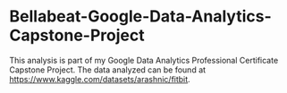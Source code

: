 # Bellabeat-Google-Data-Analytics-Capstone-Project
This analysis is part of my Google Data Analytics Professional Certificate Capstone Project. The data analyzed can be found at https://www.kaggle.com/datasets/arashnic/fitbit. 
